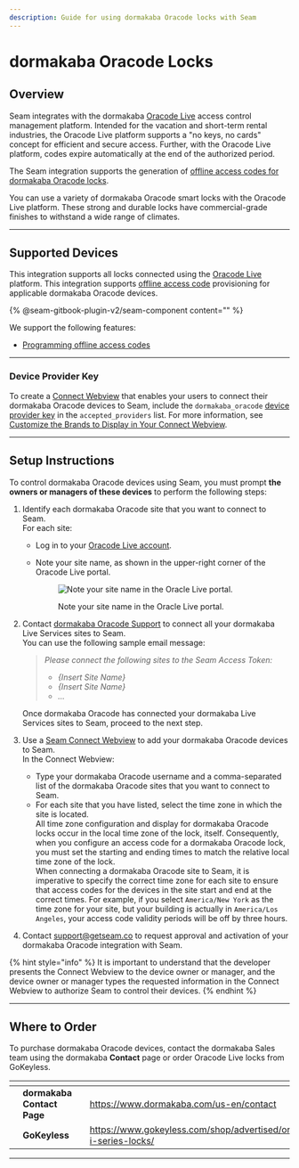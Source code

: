 ```yaml
---
description: Guide for using dormakaba Oracode locks with Seam
---
```


# dormakaba Oracode Locks

## Overview

Seam integrates with the dormakaba [Oracode Live](https://www.dormakaba.com/us-en/offering/products/vacation-short-term-rental-solutions/access-control-management/oracode-live--ka\_128503) access control management platform. Intended for the vacation and short-term rental industries, the Oracode Live platform supports a "no keys, no cards" concept for efficient and secure access. Further, with the Oracode Live platform, codes expire automatically at the end of the authorized period.

The Seam integration supports the generation of [offline access codes for dormakaba Oracode locks](../device-and-system-integration-guides/dormakaba-oracode-locks/creating-dormakaba-oracode-offline-access-codes.md).

You can use a variety of dormakaba Oracode smart locks with the Oracode Live platform. These strong and durable locks have commercial-grade finishes to withstand a wide range of climates.

***

## Supported Devices

This integration supports all locks connected using the [Oracode Live](https://www.dormakaba.com/us-en/offering/products/vacation-short-term-rental-solutions/access-control-management/oracode-live--ka\_128503) platform. This integration supports [offline access code](../device-and-system-integration-guides/dormakaba-oracode-locks/creating-dormakaba-oracode-offline-access-codes.md) provisioning for applicable dormakaba Oracode devices.

{% @seam-gitbook-plugin-v2/seam-component content="<seam-supported-device-table
  endpoint="https://connect.getseam.com"
  client-session-token="seam_cst126DAjfor_2kxn8QAAEUkj3Zu4Nr1Aoauy"
  manufacturers='["Dormakaba"]'
/>" %}

We support the following features:

* [Programming offline access codes](../products/smart-locks/access-codes/offline-access-codes.md)

***

### Device Provider Key

To create a [Connect Webview](../core-concepts/connect-webviews/) that enables your users to connect their dormakaba Oracode devices to Seam, include the `dormakaba_oracode` [device provider key](../api-clients/connect-webviews/#device-provider-keys) in the `accepted_providers` list. For more information, see [Customize the Brands to Display in Your Connect Webview](../core-concepts/connect-webviews/customizing-connect-webviews.md#customize-the-brands-to-display-in-your-connect-webviews).

***

## Setup Instructions

To control dormakaba Oracode devices using Seam, you must prompt **the owners or managers of these devices** to perform the following steps:

1. Identify each dormakaba Oracode site that you want to connect to Seam.\
   For each site:
   * Log in to your [Oracode Live account](https://www.kabaecodewireless.com).
   *   Note your site name, as shown in the upper-right corner of the Oracode Live portal.

       <figure><img src="../.gitbook/assets/oracode-live-site-name.png" alt="Note your site name in the Oracle Live portal."><figcaption><p>Note your site name in the Oracle Live portal.</p></figcaption></figure>
2.  Contact [dormakaba Oracode Support](mailto:oracode@dormakaba.com) to connect all your dormakaba Live Services sites to Seam.\
    You can use the following sample email message:

    > _Please connect the following sites to the Seam Access Token:_
    >
    > * _{Insert Site Name}_
    > * _{Insert Site Name}_
    > * _..._

    Once dormakaba Oracode has connected your dormakaba Live Services sites to Seam, proceed to the next step.
3. Use a [Seam Connect Webview](../core-concepts/connect-webviews/) to add your dormakaba Oracode devices to Seam.\
   In the Connect Webview:
   * Type your dormakaba Oracode username and a comma-separated list of the dormakaba Oracode sites that you want to connect to Seam.
   * For each site that you have listed, select the time zone in which the site is located.\
     All time zone configuration and display for dormakaba Oracode locks occur in the local time zone of the lock, itself. Consequently, when you configure an access code for a dormakaba Oracode lock, you must set the starting and ending times to match the relative local time zone of the lock.\
     When connecting a dormakaba Oracode site to Seam, it is imperative to specify the correct time zone for each site to ensure that access codes for the devices in the site start and end at the correct times. For example, if you select `America/New York` as the time zone for your site, but your building is actually in `America/Los Angeles`, your access code validity periods will be off by three hours.
4. Contact [support@getseam.co](mailto:support@getseam.co) to request approval and activation of your dormakaba Oracode integration with Seam.

{% hint style="info" %}
It is important to understand that the developer presents the Connect Webview to the device owner or manager, and the device owner or manager types the requested information in the Connect Webview to authorize Seam to control their devices.
{% endhint %}

***

## Where to Order

To purchase dormakaba Oracode devices, contact the dormakaba Sales team using the dormakaba **Contact** page or order Oracode Live locks from GoKeyless.

<table data-view="cards"><thead><tr><th></th><th></th><th></th><th data-hidden data-card-target data-type="content-ref"></th><th data-hidden data-card-cover data-type="files"></th></tr></thead><tbody><tr><td></td><td><strong>dormakaba Contact Page</strong></td><td></td><td><a href="https://www.dormakaba.com/us-en/contact">https://www.dormakaba.com/us-en/contact</a></td><td><a href="../.gitbook/assets/dormakaba-logo.png">dormakaba-logo.png</a></td></tr><tr><td></td><td><strong>GoKeyless</strong></td><td></td><td><a href="https://www.gokeyless.com/shop/advertised/oracode-i-series-locks/">https://www.gokeyless.com/shop/advertised/oracode-i-series-locks/</a></td><td><a href="../.gitbook/assets/gokeyless-logo.png">gokeyless-logo.png</a></td></tr></tbody></table>

***
